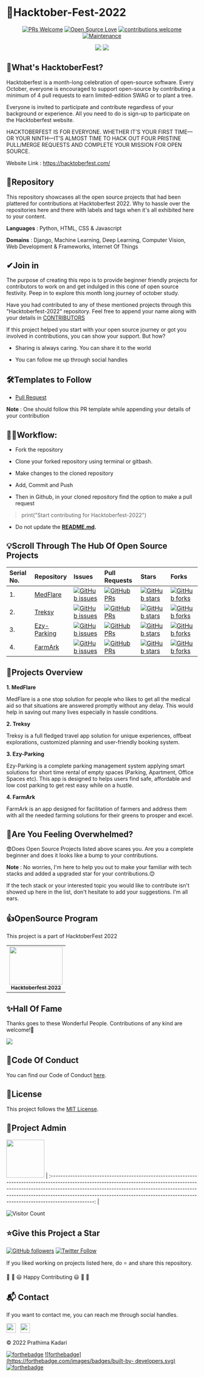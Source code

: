 # 🙌Hacktober-Fest-2022
<div align="center">

[![PRs Welcome](https://img.shields.io/badge/PRs-welcome-brightgreen.svg?style=flat&logo=github)](https://github.com/prathimacode-hub) 
[![Open Source Love](https://img.shields.io/badge/Open%20Source-%F0%9F%A4%8D-Green)](https://github.com/prathimacode-hub) 
[![contributions welcome](https://img.shields.io/static/v1.svg?label=Contributions&message=Welcome&color=0059b3&style=flat-square)](https://github.com/prathimacode-hub)
[![Maintenance](https://img.shields.io/maintenance/yes/2022)](https://github.com/prathimacode-hub)

[![](https://badgen.net/github/stars/prathimacode-hub/Hacktoberfest-2022)](https://github.com/prathimacode-hub/Hacktoberfest-2022/stargazers)
[![](https://badgen.net/github/forks/prathimacode-hub/Hacktoberfest-2022)](https://github.com/prathimacode-hub/Hacktoberfest-2022/network/members)

</div>


<h2>🤞What's HacktoberFest?</h2>

Hacktoberfest is a month-long celebration of open-source software. Every October, everyone is encouraged to support open-source by contributing a minimum of 4 pull requests to earn limited-edition SWAG or to plant a tree.

Everyone is invited to participate and contribute regardless of your background or experience. All you need to do is sign-up to participate on the Hacktoberfest website.

HACKTOBERFEST IS FOR EVERYONE. WHETHER IT’S YOUR FIRST TIME—OR YOUR NINTH—IT’S ALMOST TIME TO HACK OUT FOUR PRISTINE PULL/MERGE REQUESTS AND COMPLETE YOUR MISSION FOR OPEN SOURCE. 

Website Link : https://hacktoberfest.com/

<!-- 
[![@prathimakadari's Holopin board](https://holopin.io/api/user/board?user=prathimakadari)](https://holopin.io/@prathimakadari)
-->


<h2>📌Repository</h2>

This repository showcases all the open source projects that had been plattered for contributions at Hacktoberfest 2022. Why to hassle over the repositories here and there with labels and tags when it's all exhibited here to your content.

**Languages** : Python, HTML, CSS & Javascript

**Domains** : Django, Machine Learning, Deep Learning, Computer Vision, Web Development & Frameworks, Internet Of Things


<h2>✔Join in</h2>

The purpose of creating this repo is to provide beginner friendly projects for contributors to work on and get indulged in this cone of open source festivity. Peep in to explore this month long journey of october study. 

Have you had contributed to any of these mentioned projects through this "Hacktoberfest-2022" repository. Feel free to append your name along with your details in [CONTRIBUTORS](https://github.com/prathimacode-hub/Hacktoberfest-2022/blob/main/CONTRIBUTORS.md) 

If this project helped you start with your open source journey or got you involved in contributions, you can show your support. But how?

- Sharing is always caring. You can share it to the world 

- You can follow me up through social handles


<h2>🛠Templates to Follow</h2>

- [Pull Request](https://github.com/prathimacode-hub/Hacktoberfest-2022/blob/main/.github/pullrequest_template.md)

**Note** : One should follow this PR template while appending your details of your contribution


<h2>👨‍💻Workflow:</h2>

- Fork the repository

- Clone your forked repository using terminal or gitbash.

- Make changes to the cloned repository

- Add, Commit and Push

- Then in Github, in your cloned repository find the option to make a pull request 

> print("Start contributing for Hacktoberfest-2022")

* Do not update the **[README.md](https://github.com/prathimacode-hub/Hacktoberfest-2022/blob/main/README.md).**


<h2>💡Scroll Through The Hub Of Open Source Projects</h2>

| Serial No. | Repository | Issues  | Pull Requests  | Stars | Forks |
|:--|:--|:--|:--|:--|:--|
| 1. | [MedFlare](https://github.com/prathimacode-hub/MedFlare) | [![GitHub issues](https://img.shields.io/github/issues/prathimacode-hub/MedFlare?color=red&logo=github&style=flat-square)](https://github.com/prathimacode-hub/MedFlare/issues) | [![GitHub PRs](https://img.shields.io/github/issues-pr/prathimacode-hub/MedFlare?style=social&logo=github)](https://github.com/prathimacode-hub/MedFlare/pulls) | [![GitHub stars](https://img.shields.io/github/stars/prathimacode-hub/MedFlare?style=social&logo=github)](https://github.com/prathimacode-hub/MedFlare/stars) | [![GitHub forks](https://img.shields.io/github/forks/prathimacode-hub/MedFlare?style=flat-square&logo=git)](https://github.com/prathimacode-hub/MedFlare/network/members) |
| 2. | [Treksy](https://github.com/prathimacode-hub/Treksy) | [![GitHub issues](https://img.shields.io/github/issues/prathimacode-hub/Treksy?color=red&logo=github&style=flat-square)](https://github.com/prathimacode-hub/Treksy/issues) | [![GitHub PRs](https://img.shields.io/github/issues-pr/prathimacode-hub/Treksy?style=social&logo=github)](https://github.com/prathimacode-hub/Treksy/pulls) | [![GitHub stars](https://img.shields.io/github/stars/prathimacode-hub/Treksy?style=social&logo=github)](https://github.com/prathimacode-hub/Treksy/stars) | [![GitHub forks](https://img.shields.io/github/forks/prathimacode-hub/Treksy?style=flat-square&logo=git)](https://github.com/prathimacode-hub/Treksy/network/members) |
| 3. | [Ezy-Parking](https://github.com/prathimacode-hub/Ezy-Parking) | [![GitHub issues](https://img.shields.io/github/issues/prathimacode-hub/Ezy-Parking?color=red&logo=github&style=flat-square)](https://github.com/prathimacode-hub/Ezy-Parking/issues) | [![GitHub PRs](https://img.shields.io/github/issues-pr/prathimacode-hub/Ezy-Parking?style=social&logo=github)](https://github.com/prathimacode-hub/Ezy-Parking/pulls) | [![GitHub stars](https://img.shields.io/github/stars/prathimacode-hub/Ezy-Parking?style=social&logo=github)](https://github.com/prathimacode-hub/Ezy-Parking/stars) | [![GitHub forks](https://img.shields.io/github/forks/prathimacode-hub/Ezy-Parking?style=flat-square&logo=git)](https://github.com/prathimacode-hub/Ezy-Parking/network/members) |
 | 4. | [FarmArk](https://github.com/prathimacode-hub/FarmArk) | [![GitHub issues](https://img.shields.io/github/issues/prathimacode-hub/FarmArk?color=red&logo=github&style=flat-square)](https://github.com/prathimacode-hub/FarmArk/issues) | [![GitHub PRs](https://img.shields.io/github/issues-pr/prathimacode-hub/FarmArk?style=social&logo=github)](https://github.com/prathimacode-hub/FarmArk/pulls) | [![GitHub stars](https://img.shields.io/github/stars/prathimacode-hub/FarmArk?style=social&logo=github)](https://github.com/prathimacode-hub/FarmArk/stars) | [![GitHub forks](https://img.shields.io/github/forks/prathimacode-hub/FarmArk?style=flat-square&logo=git)](https://github.com/prathimacode-hub/FarmArk/network/members) |

<h2>🔖Projects Overview</h2>

**1. MedFlare**

MedFlare is a one stop solution for people who likes to get all the medical aid so that situations are answered promptly without any delay. This would help in saving out many lives especially in hassle conditions.

**2. Treksy**

Treksy is a full fledged travel app solution for unique experiences, offbeat explorations, customized planning and user-friendly booking system.

**3. Ezy-Parking**

Ezy-Parking is a complete parking management system applying smart solutions for short time rental of empty spaces (Parking, Apartment, Office Spaces etc). This app is designed to helps users find safe, affordable and low cost parking to get rest easy while on a hustle.

**4. FarmArk**

FarmArk is an app designed for facilitation of farmers and address them with all the needed farming solutions for their greens to prosper and excel. 


## 👀Are You Feeling Overwhelmed?

😨Does Open Source Projects listed above scares you. Are you a complete beginner and does it looks like a bump to your contributions. 

**Note** : No worries, I'm here to help you out to make your familiar with tech stacks and added a upgraded star for your contributions.😊 

If the tech stack or your interested topic you would like to contribute isn't showed up here in the list, don't hesitate to add your suggestions. I'm all ears.


<h2>👍OpenSource Program</h2>

This project is a part of HacktoberFest 2022

<table>
<tr>
 <td align="center">
<a href="https://hacktoberfest.com/"><img src="https://github.com/prathimacode-hub/prathimacode-hub/blob/main/Open%20Source%20Programs/Hacktoberfest%202022/Hacktoberfest%20Logo%202022.png" width=140px height=100px /><br /><sub><b>Hacktoberfest 2022</b></sub></a>
 </td>
</tr>
</table>


<h2>✨Hall Of Fame</h2>   

Thanks goes to these Wonderful People. Contributions of any kind are welcome!🚀 

<!-- ALL-CONTRIBUTORS-LIST:START - Do not remove or modify this section -->
<!-- prettier-ignore-start -->
<!-- markdownlint-disable -->

<a href="https://github.com/prathimacode-hub/Hacktoberfest-2022/graphs/contributors">
  <img src="https://contrib.rocks/image?repo=prathimacode-hub/Hacktoberfest-2022" />
</a>

<!-- markdownlint-enable -->
<!-- prettier-ignore-end -->
<!-- ALL-CONTRIBUTORS-LIST:END -->


<h2>📜Code Of Conduct</h2>

You can find our Code of Conduct [here](https://github.com/prathimacode-hub/Hacktoberfest-2022/blob/main/CODE_OF_CONDUCT.md).


<h2>📝License</h2>  

This project follows the [MIT License](https://github.com/prathimacode-hub/Hacktoberfest-2022/blob/main/LICENSE).


<h2>🙂Project Admin</h2>

<a href="https://github.com/prathimacode-hub"><img src="https://github.com/prathimacode-hub/prathimacode-hub/blob/main/Prathima%20updated%20profile%20pic.jpg" width=100px height=100px /></a>
| :------------------------------------------------------------------------------------------------------------------------------------------------------------------------------------------------------------------------------------------------------------------------------------------------------------------------------------------: |

![Visitor Count](https://profile-counter.glitch.me/{prathimacode-hub}/count.svg)


<h2>⭐Give this Project a Star</h2>

[![GitHub followers](https://img.shields.io/github/followers/prathimacode-hub.svg?label=Follow%20@prathimacode-hub&style=social)](https://github.com/prathimak88/)  [![Twitter Follow](https://img.shields.io/twitter/follow/prathimak88?style=social)](https://twitter.com/prathimak88)

If you liked working on projects listed here, do ⭐ and share this repository.

🎉 🎊 😃 Happy Contributing 😃 🎊 🎉

<!-- <sup><kbd>***[Click Here](https://github.com/prathimacode-hub/prathimacode-hub/blob/main/Projects/OpenSource-Projects.md)***</kbd> *to view my open source projects and</sup>*  <sup><kbd>***[Get In](https://github.com/prathimacode-hub/prathimacode-hub/blob/main/GitHub%20Projects/Learning-Projects.md)***</kbd> *for learning projects.</sup>* <br>
</td> -->


<h2>📬 Contact</h2>

If you want to contact me, you can reach me through social handles.

<a href="https://twitter.com/prathimak88"><img src="https://upload.wikimedia.org/wikipedia/fr/thumb/c/c8/Twitter_Bird.svg/1200px-Twitter_Bird.svg.png" width="25"></img></a>&nbsp;&nbsp; <a href="https://www.linkedin.com/in/prathima-kadari/"><img src="https://www.felberpr.com/wp-content/uploads/linkedin-logo.png" width="25"></img></a>

© 2022 Prathima Kadari


[![forthebadge](https://forthebadge.com/images/badges/built-with-love.svg)](https://forthebadge.com) [![forthebadge](https://forthebadge.com/images/badges/built-by-
developers.svg)](https://forthebadge.com) [![forthebadge](https://forthebadge.com/images/badges/built-with-swag.svg)](https://forthebadge.com)
